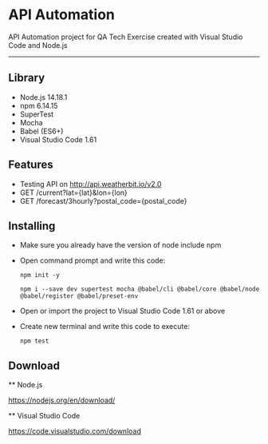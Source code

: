 # API Automation

API Automation project for QA Tech Exercise created with Visual Studio Code and Node.js

---

## Library

- Node.js 14.18.1
- npm 6.14.15
- SuperTest
- Mocha
- Babel (ES6+)
- Visual Studio Code 1.61



## Features

- Testing API on http://api.weatherbit.io/v2.0
- GET /current?lat={lat}&lon={lon} 
- GET /forecast/3hourly?postal_code={postal_code} 



## Installing

- Make sure you already have the version of node include npm

- Open command prompt and write this code:

  `npm init -y`

  `npm i --save dev supertest mocha @babel/cli @babel/core @babel/node @babel/register @babel/preset-env`

- Open or import the project to Visual Studio Code 1.61 or above

- Create new terminal and write this code to execute:

  `npm test`



## Download

** Node.js

https://nodejs.org/en/download/

** Visual Studio Code

https://code.visualstudio.com/download
